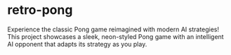 # retro-pong
Experience the classic Pong game reimagined with modern AI strategies! This project showcases a sleek, neon-styled Pong game with an intelligent AI opponent that adapts its strategy as you play.
